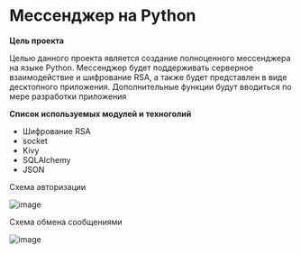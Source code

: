 # Мессенджер на Python
**Цель проекта**

Целью данного проекта является создание полноценного мессенджера на языке Python. Мессенджер будет поддерживать серверное взаимодействие и шифрование RSA, а также будет представлен в виде десктопного приложения. Дополнительные функции будут вводиться по мере разработки приложения

**Список используемых модулей и техноголий**
* Шифрование RSA
* socket
* Kivy
* SQLAlchemy
* JSON

Схема авторизации

![image](https://user-images.githubusercontent.com/52496357/138460788-c0dfec4c-656a-474a-ae7f-d32743afd585.png)


Схема обмена сообщениями

![image](https://user-images.githubusercontent.com/52496357/138459652-b4dd7dd8-57be-4461-a011-73f2f206e916.png)
